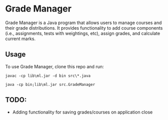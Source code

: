 # Grade Manager

Grade Manager is a Java program that allows users to manage courses and their grade distributions. It provides functionality to add course components (i.e., assignments, tests with weightings, etc), assign grades, and calculate current marks.

## Usage

To use Grade Manager, clone this repo and run:

```
javac -cp lib\ml.jar -d bin src\*.java

java -cp bin;lib\ml.jar src.GradeManager 
```

## TODO:

- Adding functionality for saving grades/courses on application close